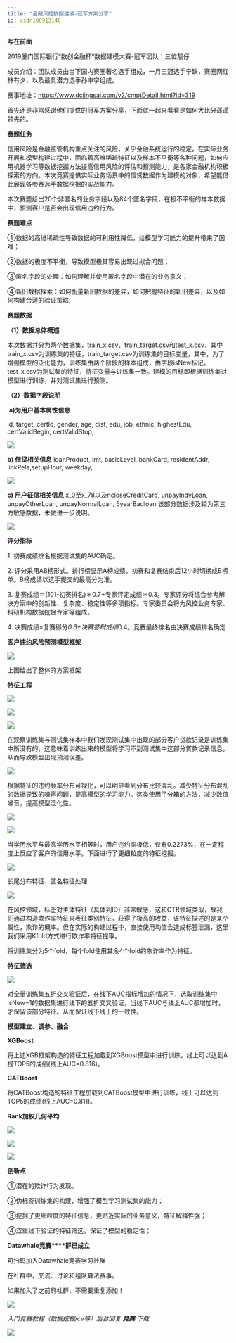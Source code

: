 ```yaml
---
title: "金融风控数据建模-冠军方案分享"
id: csdn106913146
---
```


**写在前面**

2019厦门国际银行“数创金融杯”数据建模大赛-冠军团队：三位靓仔

成员介绍：团队成员由当下国内赛圈著名选手组成，一月三冠选手宁缺，赛圈网红林有夕，以及最具潜力选手孙中宇组成。

赛事地址：https://www.dcjingsai.com/v2/cmptDetail.html?id=319

首先还是非常感谢他们提供的冠军方案分享，下面就一起来看看是如何大比分遥遥领先的。

**赛题任务**

信用风险是金融监管机构重点关注的风险，关乎金融系统运行的稳定。在实际业务开展和模型构建过程中，面临着高维稀疏特征以及样本不平衡等各种问题，如何应用机器学习等数据挖掘方法提高信用风险的评估和预测能力，是各家金融机构积极探索的方向。本次竞赛提供实际业务场景中的信贷数据作为建模的对象，希望能借此展现各参赛选手数据挖掘的实战能力。

本次赛题给出20个非匿名的业务字段以及84个匿名字段，在极不平衡的样本数据中，预测客户是否会出现信用违约行为。

**赛题难点**

①数据的高维稀疏性导致数据的可利用性降低，给模型学习能力的提升带来了困难；

②数据的极度不平衡，导致模型极其容易出现过拟合问题；

③匿名字段的处理：如何理解并使用匿名字段中潜在的业务意义；

④新旧数据探索：如何衡量新旧数据的差异，如何把握特征的新旧差异，以及如何构建合适的验证策略;

**赛题数据**

**（1）数据总体概述** 

本次数据共分为两个数据集，train_x.csv、train_target.csv和test_x.csv，其中train_x.csv为训练集的特征，train_target.csv为训练集的目标变量，其中，为了增强模型的泛化能力，训练集由两个阶段的样本组成，由字段isNew标记。test_x.csv为测试集的特征，特征变量与训练集一致。建模的目标即根据训练集对模型进行训练，并对测试集进行预测。

**（2）数据字段说明**

 **a)为用户基本属性信息**

id, target, certId, gender, age, dist, edu, job, ethnic, highestEdu, certValidBegin, certValidStop,

![](../img/2de1e60d3e436ebdbcaee41e46583409.png)

**b) 借贷相关信息** loanProduct, lmt, basicLevel, bankCard, residentAddr, linkRela,setupHour, weekday,

![](../img/569fb9d60bc09119ee27de09902ada4f.png)

**c) 用户征信相关信息** x_0至x_78以及ncloseCreditCard, unpayIndvLoan, unpayOtherLoan, unpayNormalLoan, 5yearBadloan 该部分数据涉及较为第三方敏感数据，未做进一步说明。

![](../img/d0541746421ad069f5952f5197fdd4dc.png)

**评分指标**

1\. 初赛成绩排名根据测试集的AUC确定。

2\. 评分采用AB榜形式。排行榜显示A榜成绩，初赛和复赛结束后12小时切换成B榜单。B榜成绩以选手提交的最高分为准。

3\. 复赛成绩＝(101-初赛排名)＊0.7+专家评定成绩＊0.3。专家评分将综合参考解决方案中的创新性、复杂度、稳定性等多项指标。专家委员会将为风控业务专家、科研机构数据挖掘专家等组成。

4\. 决赛成绩=复赛得分*0.6+决赛答辩成绩*0.4。竞赛最终排名由决赛成绩排名确定 

**客户违约风险预测模型框架**

![](../img/8e6b8974091130524cd2a728ee83dd23.png)

上图给出了整体的方案框架

**特征工程**

![](../img/08157ee5955a5932503a8e6636023589.png)

![](../img/fc9799f634df580acf9544240ad6fea6.png)

![](../img/75620b525763c4cf1ecc5bcb75d9cf8a.png)

在观察训练集与测试集样本中我们发现测试集中出现的部分客户贷款记录是训练集中所没有的，这意味着训练出来的模型将学习不到测试集中这部分贷款记录信息，从而导致模型出现预测误差。

![](../img/e3fdf17f8e3e617573bdb451b27be1ce.png)

根据特征的违约频率分布可视化，可以明显看到分布比较混乱。减少特征分布混乱的数据导致的噪声问题，提高模型的学习能力。这类使用了分箱的方法，减少数值噪音，提高模型泛化性。

![](../img/ac53d719c6062da74e11ff591a6f8b48.png)

![](../img/2b674a23805ebaf96175df54e05984c8.png)

当学历水平与最高学历水平相等时，用户违约率极低，仅有0.2273%，在一定程度上反应了客户的信用水平。下面进行了更细粒度的特征挖掘。

![](../img/563fd98e667b9eb13170a4f63badf7d9.png)

长尾分布特征、匿名特征处理

![](../img/c1fe458bde93cec5882a90495f90547d.png)

在风控领域，标签对主体特征（具体到ID）非常敏感，这和CTR领域类似，故我们通过构造欺诈率特征来表征类别特征，获得了极高的收益，该特征描述的是某个属性，欺诈的概率。但在实际的构建过程中，直接使用均值会造成标签泄漏，这里我们采用Kfold方式进行欺诈率特征提取。

将训练集分为5个fold，每个fold使用其余4个fold的欺诈率作为特征。

**特征筛选**

![](../img/c9714beb95135d2c5b6015aaf47b6dc2.png)

对全量训练集五折交叉验证后，在线下AUC指标增加的情况下，选取训练集中isNew=1的数据集进行线下的五折交叉验证，当线下AUC与线上AUC都增加时，才保留该部分特征。从而保证线下线上的一致性。

**模型建立、调参、融合**

**XGBoost**

将上述XGB框架构造的特征工程加载到XGBoost模型中进行训练，线上可以达到A榜TOP5的成绩(线上AUC=0.816)。

**CATBoost**

将CATBoost构造的特征工程加载到CATBoost模型中进行训练，线上可以达到TOP5的成绩(线上AUC=0.811)。

**Rank加权几何平均**

![](../img/3838e0cd60b49dab5efa90557b18e161.png)

![](../img/39f8c5a9bb98e38f6469873af3e3a5f4.png)

![](../img/f6c4628781faa12958c18d2270670701.png)

**创新点**

①潜在的欺诈行为发现。

②伪标签训练集的构建，增强了模型学习测试集的能力；

③挖掘了更细粒度的特征信息，更贴近实际的业务意义，特征解释性强；

④双重线下验证的特征筛选，保证了模型的稳定性；

**Datawhale竞赛****群已成立**

可扫码加入Datawhale竞赛学习社群

在社群中，交流、讨论和组队算法赛事。

如果加入了之前的社群，不需要重复添加！

![](../img/07a905d178d54727f1f382bb881150ae.png)

*入门竞赛教程（数据挖掘/cv等）后台回复 **竞赛** 下载*

![](../img/ac1260bd6d55ebcd4401293b8b1ef5ff.png)